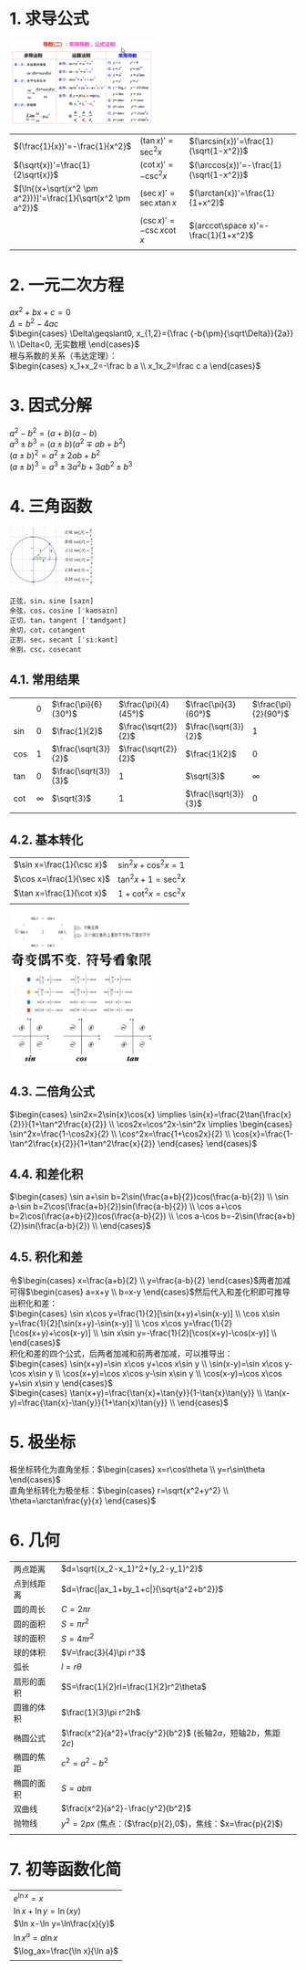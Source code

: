 # 1. 求导公式
<div>
<img src="./res/secondary-review-1.png" width="50%" />
</div>

|  |  |  |
|--|--|--|
| $(\frac{1}{x})'=-\frac{1}{x^2}$ | $(\tan{x})'=\sec^2{x}$ | $(\arcsin{x})'=\frac{1}{\sqrt{1-x^2}}$ |
| $(\sqrt{x})'=\frac{1}{2\sqrt{x}}$ | $(\cot{x})'=-\csc^2{x}$ | $(\arccos{x})'=-\frac{1}{\sqrt{1-x^2}}$ |
| $[\ln{(x+\sqrt{x^2 \pm a^2})}]'=\frac{1}{\sqrt{x^2 \pm a^2}}$ | $(\sec{x})'=\sec{x}\tan{x}$ | $(\arctan{x})'=\frac{1}{1+x^2}$ |
|  | $(\csc{x})'=-\csc{x}\cot{x}$ | $(arccot\space x)'=-\frac{1}{1+x^2}$ |
|  |  |  |
# 2. 一元二次方程
$ax^2+bx+c=0$  
$\Delta=b^2-4ac$  
$\begin{cases}
\Delta\geqslant0, x_{1,2}={\frac {-b{\pm}{\sqrt\Delta}}{2a}}   \\
   \Delta<0, 无实数根
\end{cases}$  
根与系数的关系（韦达定理）：  
$\begin{cases}
x_1+x_2=-\frac b a  \\
x_1x_2=\frac c a  
\end{cases}$
# 3. 因式分解
$a^2-b^2=(a+b)(a-b)$  
$a^3\pm b^3=(a\pm b)(a^2\mp ab+b^2)$  
$(a\pm b)^2=a^2\pm 2ab+b^2$  
$(a\pm b)^3=a^3\pm 3a^2b+3ab^2\pm b^3$  
# 4. 三角函数
<div>
<img src="./res/secondary-review-2.png" width="30%" />
</div>

```
正弦，sin，sine [saɪn]
余弦，cos，cosine [ˈkəʊsaɪn]
正切，tan，tangent [ˈtændʒənt]
余切，cot，cotangent
正割，sec，secant [ˈsiːkənt]
余割，csc，cosecant
```
## 4.1. 常用结果
|  |  |  |  |  |  |
|--|--|--|--|--|--|
|  | $0$ | $\frac{\pi}{6}(30°)$ | $\frac{\pi}{4}(45°)$ | $\frac{\pi}{3}(60°)$ | $\frac{\pi}{2}(90°)$ |
| $\sin$  | $0$ | $\frac{1}{2}$ | $\frac{\sqrt{2}}{2}$ | $\frac{\sqrt{3}}{2}$ | $1$ |
| $\cos$  | $1$ | $\frac{\sqrt{3}}{2}$ | $\frac{\sqrt{2}}{2}$ | $\frac{1}{2}$ | $0$ |
| $\tan$  | $0$ | $\frac{\sqrt{3}}{3}$ | $1$ | $\sqrt{3}$ | $\infty$ |
| $\cot$  | $\infty$ | $\sqrt{3}$ | $1$ | $\frac{\sqrt{3}}{3}$ | $0$ |
|  |  |  |  |  |  |
## 4.2. 基本转化
|  |  |
|--|--|
| $\sin x=\frac{1}{\csc x}$ | $\sin^2 x+\cos^2 x=1$ |
| $\cos x=\frac{1}{\sec x}$ | $\tan^2 x+1=\sec^2 x$ |
| $\tan x=\frac{1}{\cot x}$ | $1+\cot^2 x=\csc^2 x$ |
|  |  |

<img src="./res/secondary-review-3.png" width="50%" />

<img src="./res/secondary-review-4.png" width="50%" />

<img src="./res/secondary-review-5.png" width="50%" />

## 4.3. 二倍角公式
$\begin{cases}
\sin2x=2\sin{x}\cos{x} \implies \sin{x}=\frac{2\tan{\frac{x}{2}}}{1+\tan^2\frac{x}{2}} \\
\cos2x=\cos^2x-\sin^2x \implies \begin{cases}
\sin^2x=\frac{1-\cos2x}{2} \\
\cos^2x=\frac{1+\cos2x}{2} \\
\cos{x}=\frac{1-\tan^2\frac{x}{2}}{1+\tan^2\frac{x}{2}}
\end{cases}
\end{cases}$
## 4.4. 和差化积
$\begin{cases}
\sin a+\sin b=2\sin(\frac{a+b}{2})cos(\frac{a-b}{2}) \\
\sin a-\sin b=2\cos(\frac{a+b}{2})sin(\frac{a-b}{2}) \\
\cos a+\cos b=2\cos(\frac{a+b}{2})cos(\frac{a-b}{2}) \\
\cos a-\cos b=-2\sin(\frac{a+b}{2})sin(\frac{a-b}{2}) \\
\end{cases}$
## 4.5. 积化和差
令$\begin{cases} x=\frac{a+b}{2} \\ y=\frac{a-b}{2} \end{cases}$两者加减可得$\begin{cases} a=x+y \\ b=x-y \end{cases}$然后代入和差化积即可推导出积化和差：  
$\begin{cases}
\sin x\cos y=\frac{1}{2}[\sin(x+y)+\sin(x-y)] \\
\cos x\sin y=\frac{1}{2}[\sin(x+y)-\sin(x-y)] \\
\cos x\cos y=\frac{1}{2}[\cos(x+y)+\cos(x-y)] \\
\sin x\sin y=-\frac{1}{2}[\cos(x+y)-\cos(x-y)] \\
\end{cases}$  
积化和差的四个公式，后两者加减和前两者加减，可以推导出：  
$\begin{cases}
\sin(x+y)=\sin x\cos y+\cos x\sin y \\
\sin(x-y)=\sin x\cos y-\cos x\sin y \\
\cos(x+y)=\cos x\cos y-\sin x\sin y \\
\cos(x-y)=\cos x\cos y+\sin x\sin y
\end{cases}$  
$\begin{cases}
\tan(x+y)=\frac{\tan{x}+\tan{y}}{1-\tan{x}\tan{y}} \\
\tan(x-y)=\frac{\tan{x}-\tan{y}}{1+\tan{x}\tan{y}} \\
\end{cases}$  
# 5. 极坐标
极坐标转化为直角坐标：$\begin{cases} x=r\cos\theta \\ y=r\sin\theta \end{cases}$  
直角坐标转化为极坐标：$\begin{cases} r=\sqrt{x^2+y^2} \\ \theta=\arctan\frac{y}{x} \end{cases}$  
# 6. 几何
|  |  |
|--|--|
| 两点距离 | $d=\sqrt{(x_2-x_1)^2+(y_2-y_1)^2}$ |
| 点到线距离 | $d=\frac{\|ax_1+by_1+c\|}{\sqrt{a^2+b^2}}$ |
| 圆的周长 | $C=2\pi r$ |
| 圆的面积 | $S=\pi r^2$ |
| 球的面积 | $S=4\pi r^2$ |
| 球的体积 | $V=\frac{3}{4}\pi r^3$ |
| 弧长 | $l=r\theta$ |
| 扇形的面积 | $S=\frac{1}{2}rl=\frac{1}{2}r^2\theta$ |
| 圆锥的体积 | $\frac{1}{3}\pi r^2h$ |
| 椭圆公式 | $\frac{x^2}{a^2}+\frac{y^2}{b^2}$ (长轴$2a$，短轴$2b$，焦距$2c$)|
| 椭圆的焦距 | $c^2=a^2-b^2$ |
| 椭圆的面积 | $S=ab\pi$ |
| 双曲线 | $\frac{x^2}{a^2}-\frac{y^2}{b^2}$ |
| 抛物线 | $y^2=2px$ (焦点：($\frac{p}{2},0$)，焦线：$x=\frac{p}{2}$) |
|  |  |
# 7. 初等函数化简
|  |
|--|
| $e^{\ln x}=x$ |
| $\ln x+\ln y=\ln(xy)$ |
| $\ln x-\ln y=\ln\frac{x}{y}$ |
| $\ln x^a=a\ln x$ |
| $\log_ax=\frac{\ln x}{\ln a}$ |
|  |
